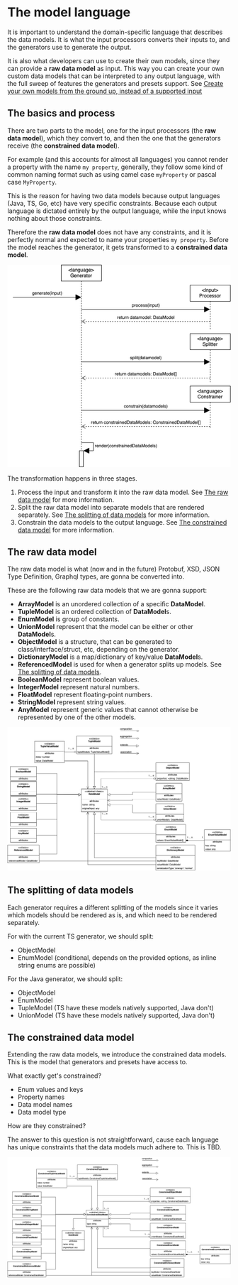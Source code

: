 # The model language

It is important to understand the domain-specific language that describes the data models. It is what the input processors converts their inputs to, and the generators use to generate the output.

It is also what developers can use to create their own models, since they can provide a **raw data model** as input. This way you can create your own custom data models that can be interpreted to any output language, with the full sweep of features the generators and presets support. See [Create your own models from the ground up, instead of a supported input](./advanced#create-your-own-models-from-the-ground-up-instead-of-a-supported-input)

## The basics and process

There are two parts to the model, one for the input processors (the **raw data model**), which they convert to, and then the one that the generators receive (the **constrained data model**).

For example (and this accounts for almost all languages) you cannot render a property with the name `my property`, generally, they follow some kind of common naming format such as using camel case `myProperty` or pascal case `MyProperty`.

This is the reason for having two data models because output languages (Java, TS, Go, etc) have very specific constraints. Because each output language is dictated entirely by the output language, while the input knows nothing about those constraints.

Therefore the **raw data model** does not have any constraints, and it is perfectly normal and expected to name your properties `my property`. Before the model reaches the generator, it gets transformed to a **constrained data model**.

<p align="center">
  <img src="./img/RenderingProcess.png" />
</p>

The transformation happens in three stages. 

1. Process the input and transform it into the raw data model. See [The raw data model](#the-raw-data-model) for more information.
2. Split the raw data model into separate models that are rendered separately. See [The splitting of data models](#The-splitting-of-data-models) for more information. 
3. Constrain the data models to the output language. See [The constrained data model](#the-constrained-data-model) for more information.

## The raw data model
The raw data model is what (now and in the future) Protobuf, XSD, JSON Type Definition, Graphql types, are gonna be converted into.

These are the following raw data models that we are gonna support:
- **ArrayModel** is an unordered collection of a specific **DataModel**.
- **TupleModel** is an ordered collection of **DataModel**s.
- **EnumModel** is group of constants.
- **UnionModel** represent that the model can be either or other **DataModel**s.
- **ObjectModel** is a structure, that can be generated to class/interface/struct, etc, depending on the generator.
- **DictionaryModel** is a map/dictionary of key/value **DataModel**s.
- **ReferencedModel** is used for when a generator splits up models. See [The splitting of data models](#the-splitting-of-data-models).
- **BooleanModel** represent boolean values.
- **IntegerModel** represent natural numbers.
- **FloatModel** represent floating-point numbers. 
- **StringModel** represent string values.
- **AnyModel** represent generic values that cannot otherwise be represented by one of the other models.


<p align="center">
  <img src="./img/RawDataModel.png" />
</p>

## The splitting of data models
Each generator requires a different splitting of the models since it varies which models should be rendered as is, and which need to be rendered separately.

For with the current TS generator, we should split:
- ObjectModel
- EnumModel (conditional, depends on the provided options, as inline string enums are possible) 

For the Java generator, we should split:
- ObjectModel
- EnumModel
- TupleModel (TS have these models natively supported, Java don't)
- UnionModel (TS have these models natively supported, Java don't)

## The constrained data model

Extending the raw data models, we introduce the constrained data models. This is the model that generators and presets have access to. 

What exactly get's constrained?

- Enum values and keys
- Property names
- Data model names
- Data model type

How are they constrained?

The answer to this question is not straightforward, cause each language has unique constraints that the data models much adhere to. This is TBD.

<p align="center">
  <img src="./img/ConstrainedDataModel.png" />
</p>

